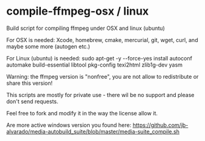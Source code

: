 # compile-ffmpeg-osx / linux
Build script for compiling ffmpeg under OSX and linux (ubuntu)

For OSX is needed: Xcode, homebrew, cmake, mercurial, git, wget, curl, and maybe some more (autogen etc.)

For Linux (ubuntu) is needed: sudo apt-get -y --force-yes install autoconf automake build-essential libtool pkg-config texi2html zlib1g-dev yasm

Warning: the ffmpeg version is "nonfree", you are not allow to redistribute or share this version!

This scripts are mostly for private use - there wil be no support and please don't send requests.

Feel free to fork and modify it in the way the license allow it.

Are more active windows version you found here: https://github.com/jb-alvarado/media-autobuild_suite/blob/master/media-suite_compile.sh
